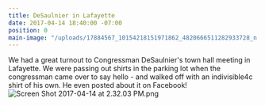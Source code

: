 ```yaml
---
title: DeSaulnier in Lafayette
date: 2017-04-14 18:40:00 -07:00
position: 0
main-image: "/uploads/17884567_10154218151971862_4820666511282933728_n.jpg"
---
```


We had a great turnout to Congressman DeSaulnier's town hall meeting in Lafayette. We were passing out shirts in the parking lot when the congressman came over to say hello - and walked off with an indivisible4c shirt of his own. He even posted about it on Facebook!
![Screen Shot 2017-04-14 at 2.32.03 PM.png](/uploads/Screen%20Shot%202017-04-14%20at%202.32.03%20PM.png)